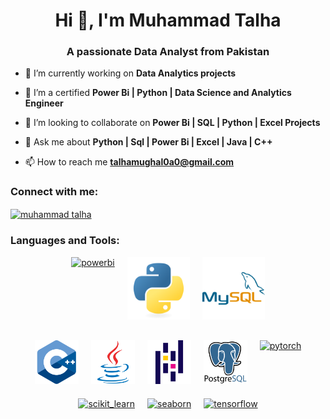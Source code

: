<h1 align="center">Hi 👋, I'm Muhammad Talha</h1>
<h3 align="center">A passionate Data Analyst  from Pakistan</h3>

- 🔭 I’m currently working on **Data Analytics projects**

- 🌱 I’m a certified **Power Bi | Python | Data Science and Analytics Engineer**

- 👯 I’m looking to collaborate on **Power Bi | SQL | Python | Excel Projects**

- 💬 Ask me about **Python | Sql | Power Bi | Excel | Java | C++**

- 📫 How to reach me **talhamughal0a0@gmail.com**

<h3 align="left">Connect with me:</h3>
<p align="left">
<a href="https://linkedin.com/in/muhammad talha" target="blank"><img align="center" src="https://raw.githubusercontent.com/rahuldkjain/github-profile-readme-generator/master/src/images/icons/Social/linked-in-alt.svg" alt="muhammad talha" height="30" width="40" /></a>
</p>

<h3 align="left">Languages and Tools:</h3>
<div style="display: flex; flex-direction: column; align-items: center; gap: 30px;">
  <!-- First Row: Power BI, Python, SQL -->
  <div style="display: flex; gap: 20px; justify-content: center;">
    <!-- Power BI -->
    <a href="https://powerbi.microsoft.com/" target="_blank" rel="noreferrer">
      <img src="https://www.vectorlogo.zone/logos/microsoft_powerbi/microsoft_powerbi-icon.svg" alt="powerbi" width="100" height="100" />
    </a>
    <!-- Python -->
    <a href="https://www.python.org" target="_blank" rel="noreferrer">
      <img src="https://raw.githubusercontent.com/devicons/devicon/master/icons/python/python-original.svg" alt="python" width="100" height="100" />
    </a>
    <!-- SQL -->
    <a href="https://www.mysql.com/" target="_blank" rel="noreferrer">
      <img src="https://raw.githubusercontent.com/devicons/devicon/master/icons/mysql/mysql-original-wordmark.svg" alt="mysql" width="100" height="100" />
    </a>
  </div>

  <!-- Second Row: Other Logos -->
  <div style="display: flex; flex-wrap: wrap; gap: 20px; justify-content: center;">
    <!-- C++ -->
    <a href="https://www.w3schools.com/cpp/" target="_blank" rel="noreferrer">
      <img src="https://raw.githubusercontent.com/devicons/devicon/master/icons/cplusplus/cplusplus-original.svg" alt="cplusplus" width="70" height="70" />
    </a>
    <!-- Java -->
    <a href="https://www.java.com" target="_blank" rel="noreferrer">
      <img src="https://raw.githubusercontent.com/devicons/devicon/master/icons/java/java-original.svg" alt="java" width="70" height="70" />
    </a>
    <!-- Pandas -->
    <a href="https://pandas.pydata.org/" target="_blank" rel="noreferrer">
      <img src="https://raw.githubusercontent.com/devicons/devicon/2ae2a900d2f041da66e950e4d48052658d850630/icons/pandas/pandas-original.svg" alt="pandas" width="70" height="70" />
    </a>
    <!-- PostgreSQL -->
    <a href="https://www.postgresql.org" target="_blank" rel="noreferrer">
      <img src="https://raw.githubusercontent.com/devicons/devicon/master/icons/postgresql/postgresql-original-wordmark.svg" alt="postgresql" width="70" height="70" />
    </a>
    <!-- PyTorch -->
    <a href="https://pytorch.org/" target="_blank" rel="noreferrer">
      <img src="https://www.vectorlogo.zone/logos/pytorch/pytorch-icon.svg" alt="pytorch" width="70" height="70" />
    </a>
    <!-- Scikit-Learn -->
    <a href="https://scikit-learn.org/" target="_blank" rel="noreferrer">
      <img src="https://upload.wikimedia.org/wikipedia/commons/0/05/Scikit_learn_logo_small.svg" alt="scikit_learn" width="70" height="70" />
    </a>
    <!-- Seaborn -->
    <a href="https://seaborn.pydata.org/" target="_blank" rel="noreferrer">
      <img src="https://seaborn.pydata.org/_images/logo-mark-lightbg.svg" alt="seaborn" width="70" height="70" />
    </a>
    <!-- TensorFlow -->
    <a href="https://www.tensorflow.org" target="_blank" rel="noreferrer">
      <img src="https://www.vectorlogo.zone/logos/tensorflow/tensorflow-icon.svg" alt="tensorflow" width="70" height="70" />
    </a>
  
   
  </div>
</div>

